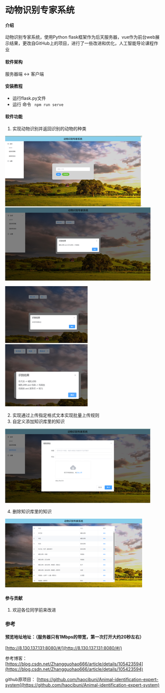 # 动物识别专家系统

#### 介绍
动物识别专家系统，使用Python flask框架作为后天服务器，vue作为前台web展示结果，更改自GitHub上的项目，进行了一些改进和优化，人工智能导论课程作业

#### 软件架构
服务器端 <-> 客户端


#### 安装教程
- 运行flask.py文件
- 运行 命令 ` npm run serve`

#### 软件功能

1.  实现动物识别并返回识别的动物的种类

![alt text](image.png)
![alt text](image-3.png)

![alt text](image-4.png)
![alt text](image-5.png)

2.  实现通过上传指定格式文本实现批量上传规则
3.  自定义添加知识库里的知识

![alt text](image-2.png)


4. 删除知识库里的知识

![alt text](image-1.png)

#### 参与贡献

1.  欢迎各位同学前来改进

### 参考
#### 预览地址地址：（服务器只有1Mbps的带宽，第一次打开大约20秒左右）
[http://8.130.137.131:8080/#/](http://8.130.137.131:8080/#/)

参考博客：
[https://blog.csdn.net/Zhangguohao666/article/details/105423594](https://blog.csdn.net/Zhangguohao666/article/details/105423594)

github原项目：
[https://github.com/haocibuni/Animal-identification-expert-system](https://github.com/haocibuni/Animal-identification-expert-system)

